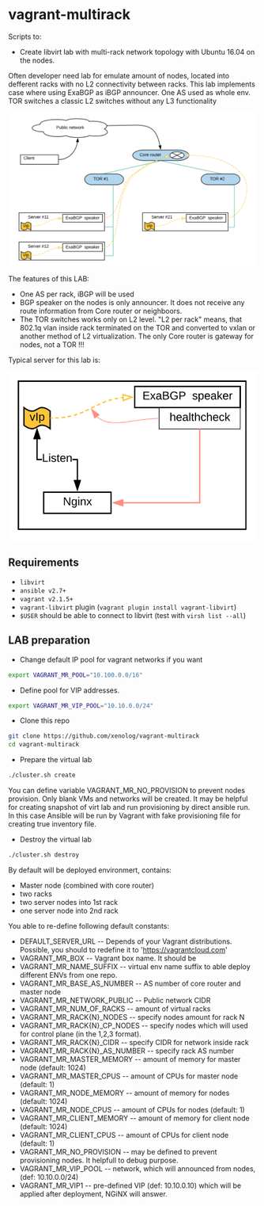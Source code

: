 vagrant-multirack
=================
Scripts to:

* Create libvirt lab with multi-rack network topology with Ubuntu 16.04 on the nodes.

Often developer need lab for emulate amount of nodes, located into
defferent racks with no L2 connectivity between racks. This lab implements case where using ExaBGP as iBGP announcer. One AS used as whole env. TOR switches a classic L2 switches without any L3 functionality

![Network_topology](https://raw.githubusercontent.com/xenolog/vagrant-multirack/test_exabgp_ibgp/img/LAB_for_ExaBGP.svg?sanitize=true)

The features of this LAB:

* One AS per rack, iBGP will be used
* BGP speaker on the nodes is only announcer. It does not receive any route information from Core router or neighboors.
* The TOR switches works only on L2 level. "L2 per rack" means, that 802.1q vlan inside rack terminated on the TOR and converted to vxlan or another method of L2 virtualization.  The only Core router is gateway for nodes, not a TOR !!!


Typical server for this lab is:

![Network_topology](https://raw.githubusercontent.com/xenolog/vagrant-multirack/test_exabgp_ibgp/img/LAB_for_ExaBGP__server.svg?sanitize=true)


Requirements
------------

* `libvirt`
* `ansible v2.7+`
* `vagrant v2.1.5+`
* `vagrant-libvirt` plugin (`vagrant plugin install vagrant-libvirt`)
* `$USER` should be able to connect to libvirt (test with `virsh list --all`)

LAB preparation
---------------

* Change default IP pool for vagrant networks if you want

```bash
export VAGRANT_MR_POOL="10.100.0.0/16"

```

* Define pool for VIP addresses.

```bash
export VAGRANT_MR_VIP_POOL="10.10.0.0/24"

```

* Clone this repo

```bash
git clone https://github.com/xenolog/vagrant-multirack
cd vagrant-multirack
```

* Prepare the virtual lab

```bash
./cluster.sh create
```

You can define variable VAGRANT_MR_NO_PROVISION to prevent nodes provision. Only blank VMs and networks will be created. It may be helpful for creating snapshot of virt lab and run provisioning by direct ansible run. In this case Ansible will be run by Vagrant with fake provisioning file for creating true inventory file.


* Destroy the virtual lab

```bash
./cluster.sh destroy
```

By default will be deployed environmert, contains:

* Master node (combined with core router)
* two racks
* two server nodes into 1st rack
* one server node into 2nd rack

You able to re-define following default constants:

* DEFAULT_SERVER_URL -- Depends of your Vagrant distributions. Possible, you should to redefine it to '<https://vagrantcloud.com>'
* VAGRANT_MR_BOX -- Vagrant box name. It should be
* VAGRANT_MR_NAME_SUFFIX -- virtual env name suffix to able deploy different ENVs from one repo.
* VAGRANT_MR_BASE_AS_NUMBER -- AS number of core router and master node
* VAGRANT_MR_NETWORK_PUBLIC -- Public network CIDR
* VAGRANT_MR_NUM_OF_RACKS -- amount of virtual racks
* VAGRANT_MR_RACK{N}_NODES -- specify nodes amount for rack N
* VAGRANT_MR_RACK{N}\_CP\_NODES -- specify nodes which will used for control plane (in the 1,2,3 format).
* VAGRANT_MR_RACK{N}_CIDR -- specify CIDR for network inside rack
* VAGRANT_MR_RACK{N}_AS_NUMBER -- specify rack AS number
* VAGRANT_MR_MASTER_MEMORY -- amount of memory for master node (default: 1024)
* VAGRANT_MR_MASTER_CPUS -- amount of CPUs for master node (default: 1)
* VAGRANT_MR_NODE_MEMORY -- amount of memory for nodes (default: 1024)
* VAGRANT_MR_NODE_CPUS -- amount of CPUs for nodes (default: 1)
* VAGRANT_MR_CLIENT_MEMORY -- amount of memory for client node (default: 1024)
* VAGRANT_MR_CLIENT_CPUS -- amount of CPUs for client node (default: 1)
* VAGRANT_MR_NO_PROVISION -- may be defined to prevent provisioning nodes. It helpfull to debug purpose.
* VAGRANT_MR_VIP_POOL -- network, which will announced from nodes, (def: 10.10.0.0/24)
* VAGRANT_MR_VIP1 -- pre-defined VIP (def: 10.10.0.10) which will be applied after deployment, NGiNX will answer.

